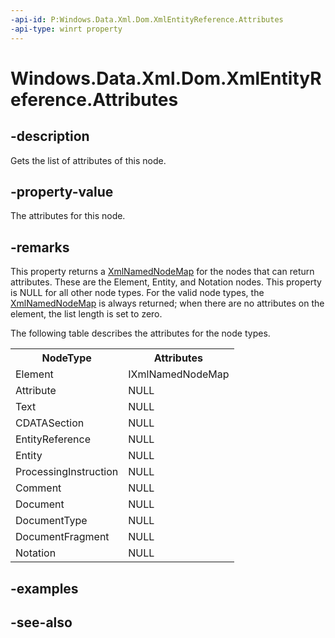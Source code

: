 ```yaml
---
-api-id: P:Windows.Data.Xml.Dom.XmlEntityReference.Attributes
-api-type: winrt property
---
```


<!-- Property syntax
public Windows.Data.Xml.Dom.XmlNamedNodeMap Attributes { get; }
-->

# Windows.Data.Xml.Dom.XmlEntityReference.Attributes

## -description
Gets the list of attributes of this node.

## -property-value
The attributes for this node.

## -remarks
This property returns a [XmlNamedNodeMap](xmlnamednodemap.md) for the nodes that can return attributes. These are the Element, Entity, and Notation nodes. This property is NULL for all other node types. For the valid node types, the [XmlNamedNodeMap](xmlnamednodemap.md) is always returned; when there are no attributes on the element, the list length is set to zero.

The following table describes the attributes for the node types.

<table>
   <tr><th>NodeType</th><th>Attributes</th></tr>
   <tr><td>Element</td><td>IXmlNamedNodeMap</td></tr>
   <tr><td>Attribute</td><td>NULL</td></tr>
   <tr><td>Text</td><td>NULL</td></tr>
   <tr><td>CDATASection</td><td>NULL</td></tr>
   <tr><td>EntityReference</td><td>NULL</td></tr>
   <tr><td>Entity</td><td>NULL</td></tr>
   <tr><td>ProcessingInstruction</td><td>NULL</td></tr>
   <tr><td>Comment</td><td>NULL</td></tr>
   <tr><td>Document</td><td>NULL</td></tr>
   <tr><td>DocumentType</td><td>NULL</td></tr>
   <tr><td>DocumentFragment</td><td>NULL</td></tr>
   <tr><td>Notation</td><td>NULL</td></tr>
</table>

## -examples

## -see-also
